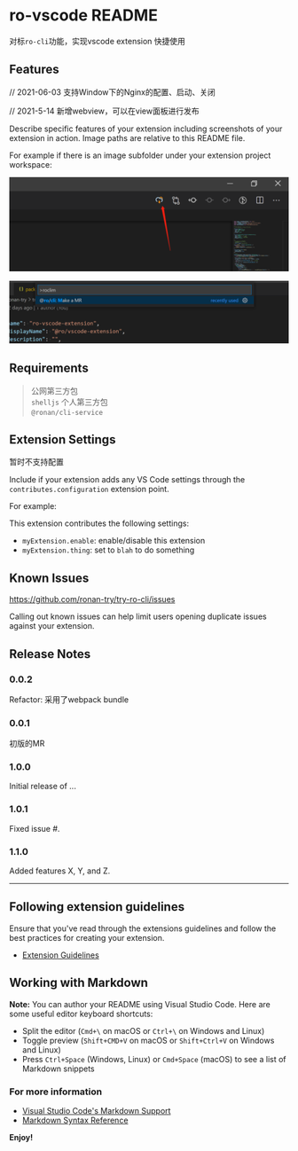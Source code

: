 # ro-vscode README

对标`ro-cli`功能，实现vscode extension 快捷使用

## Features

// 2021-06-03
支持Window下的Nginx的配置、启动、关闭

// 2021-5-14
新增webview，可以在view面板进行发布

Describe specific features of your extension including screenshots of your extension in action. Image paths are relative to this README file.

For example if there is an image subfolder under your extension project workspace:


![icon](https://github.com/ronan-try/try-ro-cli/blob/main/ro-cli-vscode-extension/resources/docs/mr-icon.png?raw=true)

![快速发起MR](https://github.com/ronan-try/try-ro-cli/blob/main/ro-cli-vscode-extension/resources/docs/mr-cmd.png?raw=true)

## Requirements

> 公网第三方包     
  `shelljs`
> 个人第三方包      
  `@ronan/cli-service`

## Extension Settings
暂时不支持配置

Include if your extension adds any VS Code settings through the `contributes.configuration` extension point.

For example:

This extension contributes the following settings:

* `myExtension.enable`: enable/disable this extension
* `myExtension.thing`: set to `blah` to do something

## Known Issues

https://github.com/ronan-try/try-ro-cli/issues

Calling out known issues can help limit users opening duplicate issues against your extension.

## Release Notes

### 0.0.2
Refactor: 采用了webpack bundle

### 0.0.1
初版的MR

### 1.0.0

Initial release of ...

### 1.0.1

Fixed issue #.

### 1.1.0

Added features X, Y, and Z.

-----------------------------------------------------------------------------------------------------------
## Following extension guidelines

Ensure that you've read through the extensions guidelines and follow the best practices for creating your extension.

* [Extension Guidelines](https://code.visualstudio.com/api/references/extension-guidelines)

## Working with Markdown

**Note:** You can author your README using Visual Studio Code.  Here are some useful editor keyboard shortcuts:

* Split the editor (`Cmd+\` on macOS or `Ctrl+\` on Windows and Linux)
* Toggle preview (`Shift+CMD+V` on macOS or `Shift+Ctrl+V` on Windows and Linux)
* Press `Ctrl+Space` (Windows, Linux) or `Cmd+Space` (macOS) to see a list of Markdown snippets

### For more information

* [Visual Studio Code's Markdown Support](http://code.visualstudio.com/docs/languages/markdown)
* [Markdown Syntax Reference](https://help.github.com/articles/markdown-basics/)

**Enjoy!**
